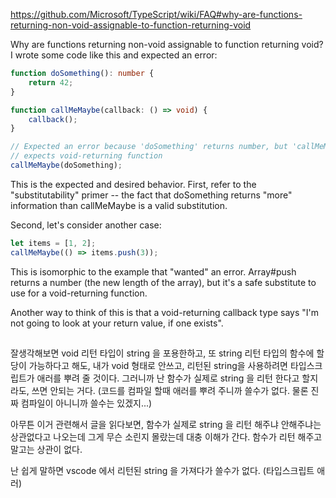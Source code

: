 https://github.com/Microsoft/TypeScript/wiki/FAQ#why-are-functions-returning-non-void-assignable-to-function-returning-void

Why are functions returning non-void assignable to function returning void?
I wrote some code like this and expected an error:


```ts
function doSomething(): number {
    return 42;
}

function callMeMaybe(callback: () => void) {
    callback();
}

// Expected an error because 'doSomething' returns number, but 'callMeMaybe'
// expects void-returning function
callMeMaybe(doSomething);
```

This is the expected and desired behavior. First, refer to the "substitutability" primer -- the fact that doSomething returns "more" information than callMeMaybe is a valid substitution.

Second, let's consider another case:
```ts
let items = [1, 2];
callMeMaybe(() => items.push(3));
```
This is isomorphic to the example that "wanted" an error. Array#push returns a number (the new length of the array), but it's a safe substitute to use for a void-returning function.

Another way to think of this is that a void-returning callback type says "I'm not going to look at your return value, if one exists".


##
잘생각해보면 
void 리턴 타입이 string 을 포용한하고, 또 string 리턴 타입의 함수에 할당이 가능하다고 해도, 
내가 void 형태로 안쓰고, 리턴된 string을 사용하려면 타입스크립트가 애러를 뿌려 줄 것이다. 
그러니까 난 함수가 실제로 string 을 리턴 한다고 할지라도, 
쓰면 안되는 거다. (코드를 컴파일 할때 애러를 뿌려 주니까 쓸수가 없다. 물론 진짜 컴파일이 아니니까 쓸수는 있겠지...)

아무튼 이거 관련해서 글을 읽다보면, 함수가 실제로 string 을 리턴 해주냐 안해주냐는 상관없다고 나오는데 그게 무슨 소린지 몰랐는데
대충 이해가 간다. 
함수가 리턴 해주고 말고는 상관이 없다. 

난 쉽게 말하면 vscode 에서 리턴된 string 을 가져다가 쓸수가 없다. (타입스크립트 애러)